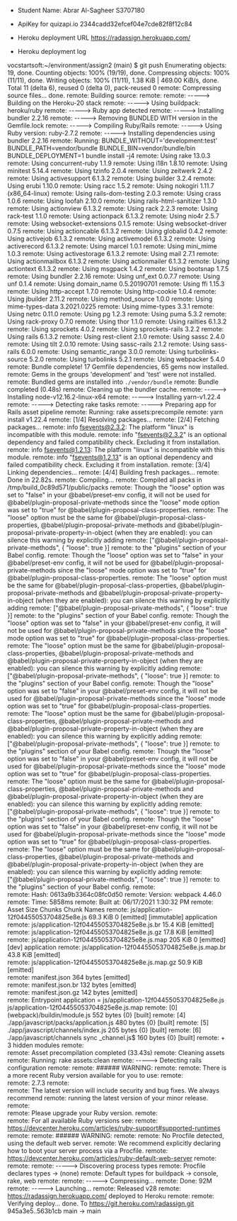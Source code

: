 * Student Name:
Abrar Al-Sagheer
S3707180

* ApiKey for quizapi.io
2344cadd32efcef04e7cde82f8f12c84

* Heroku deployment URL
https://radassign.herokuapp.com/

* Heroku deployment log

vocstartsoft:~/environment/assign2 (main) $ git push
Enumerating objects: 19, done.
Counting objects: 100% (19/19), done.
Compressing objects: 100% (11/11), done.
Writing objects: 100% (11/11), 1.38 KiB | 469.00 KiB/s, done.
Total 11 (delta 6), reused 0 (delta 0), pack-reused 0
remote: Compressing source files... done.
remote: Building source:
remote: 
remote: -----> Building on the Heroku-20 stack
remote: -----> Using buildpack: heroku/ruby
remote: -----> Ruby app detected
remote: -----> Installing bundler 2.2.16
remote: -----> Removing BUNDLED WITH version in the Gemfile.lock
remote: -----> Compiling Ruby/Rails
remote: -----> Using Ruby version: ruby-2.7.2
remote: -----> Installing dependencies using bundler 2.2.16
remote:        Running: BUNDLE_WITHOUT='development:test' BUNDLE_PATH=vendor/bundle BUNDLE_BIN=vendor/bundle/bin BUNDLE_DEPLOYMENT=1 bundle install -j4
remote:        Using rake 13.0.3
remote:        Using concurrent-ruby 1.1.9
remote:        Using i18n 1.8.10
remote:        Using minitest 5.14.4
remote:        Using tzinfo 2.0.4
remote:        Using zeitwerk 2.4.2
remote:        Using activesupport 6.1.3.2
remote:        Using builder 3.2.4
remote:        Using erubi 1.10.0
remote:        Using racc 1.5.2
remote:        Using nokogiri 1.11.7 (x86_64-linux)
remote:        Using rails-dom-testing 2.0.3
remote:        Using crass 1.0.6
remote:        Using loofah 2.10.0
remote:        Using rails-html-sanitizer 1.3.0
remote:        Using actionview 6.1.3.2
remote:        Using rack 2.2.3
remote:        Using rack-test 1.1.0
remote:        Using actionpack 6.1.3.2
remote:        Using nio4r 2.5.7
remote:        Using websocket-extensions 0.1.5
remote:        Using websocket-driver 0.7.5
remote:        Using actioncable 6.1.3.2
remote:        Using globalid 0.4.2
remote:        Using activejob 6.1.3.2
remote:        Using activemodel 6.1.3.2
remote:        Using activerecord 6.1.3.2
remote:        Using marcel 1.0.1
remote:        Using mini_mime 1.0.3
remote:        Using activestorage 6.1.3.2
remote:        Using mail 2.7.1
remote:        Using actionmailbox 6.1.3.2
remote:        Using actionmailer 6.1.3.2
remote:        Using actiontext 6.1.3.2
remote:        Using msgpack 1.4.2
remote:        Using bootsnap 1.7.5
remote:        Using bundler 2.2.16
remote:        Using unf_ext 0.0.7.7
remote:        Using unf 0.1.4
remote:        Using domain_name 0.5.20190701
remote:        Using ffi 1.15.3
remote:        Using http-accept 1.7.0
remote:        Using http-cookie 1.0.4
remote:        Using jbuilder 2.11.2
remote:        Using method_source 1.0.0
remote:        Using mime-types-data 3.2021.0225
remote:        Using mime-types 3.3.1
remote:        Using netrc 0.11.0
remote:        Using pg 1.2.3
remote:        Using puma 5.3.2
remote:        Using rack-proxy 0.7.0
remote:        Using thor 1.1.0
remote:        Using railties 6.1.3.2
remote:        Using sprockets 4.0.2
remote:        Using sprockets-rails 3.2.2
remote:        Using rails 6.1.3.2
remote:        Using rest-client 2.1.0
remote:        Using sassc 2.4.0
remote:        Using tilt 2.0.10
remote:        Using sassc-rails 2.1.2
remote:        Using sass-rails 6.0.0
remote:        Using semantic_range 3.0.0
remote:        Using turbolinks-source 5.2.0
remote:        Using turbolinks 5.2.1
remote:        Using webpacker 5.4.0
remote:        Bundle complete! 17 Gemfile dependencies, 65 gems now installed.
remote:        Gems in the groups 'development' and 'test' were not installed.
remote:        Bundled gems are installed into `./vendor/bundle`
remote:        Bundle completed (0.48s)
remote:        Cleaning up the bundler cache.
remote: -----> Installing node-v12.16.2-linux-x64
remote: -----> Installing yarn-v1.22.4
remote: -----> Detecting rake tasks
remote: -----> Preparing app for Rails asset pipeline
remote:        Running: rake assets:precompile
remote:        yarn install v1.22.4
remote:        [1/4] Resolving packages...
remote:        [2/4] Fetching packages...
remote:        info fsevents@2.3.2: The platform "linux" is incompatible with this module.
remote:        info "fsevents@2.3.2" is an optional dependency and failed compatibility check. Excluding it from installation.
remote:        info fsevents@1.2.13: The platform "linux" is incompatible with this module.
remote:        info "fsevents@1.2.13" is an optional dependency and failed compatibility check. Excluding it from installation.
remote:        [3/4] Linking dependencies...
remote:        [4/4] Building fresh packages...
remote:        Done in 22.82s.
remote:        Compiling...
remote:        Compiled all packs in /tmp/build_0c89d571/public/packs
remote:        Though the "loose" option was set to "false" in your @babel/preset-env config, it will not be used for @babel/plugin-proposal-private-methods since the "loose" mode option was set to "true" for @babel/plugin-proposal-class-properties.
remote:        The "loose" option must be the same for @babel/plugin-proposal-class-properties, @babel/plugin-proposal-private-methods and @babel/plugin-proposal-private-property-in-object (when they are enabled): you can silence this warning by explicitly adding
remote:         ["@babel/plugin-proposal-private-methods", { "loose": true }]
remote:        to the "plugins" section of your Babel config.
remote:        Though the "loose" option was set to "false" in your @babel/preset-env config, it will not be used for @babel/plugin-proposal-private-methods since the "loose" mode option was set to "true" for @babel/plugin-proposal-class-properties.
remote:        The "loose" option must be the same for @babel/plugin-proposal-class-properties, @babel/plugin-proposal-private-methods and @babel/plugin-proposal-private-property-in-object (when they are enabled): you can silence this warning by explicitly adding
remote:         ["@babel/plugin-proposal-private-methods", { "loose": true }]
remote:        to the "plugins" section of your Babel config.
remote:        Though the "loose" option was set to "false" in your @babel/preset-env config, it will not be used for @babel/plugin-proposal-private-methods since the "loose" mode option was set to "true" for @babel/plugin-proposal-class-properties.
remote:        The "loose" option must be the same for @babel/plugin-proposal-class-properties, @babel/plugin-proposal-private-methods and @babel/plugin-proposal-private-property-in-object (when they are enabled): you can silence this warning by explicitly adding
remote:         ["@babel/plugin-proposal-private-methods", { "loose": true }]
remote:        to the "plugins" section of your Babel config.
remote:        Though the "loose" option was set to "false" in your @babel/preset-env config, it will not be used for @babel/plugin-proposal-private-methods since the "loose" mode option was set to "true" for @babel/plugin-proposal-class-properties.
remote:        The "loose" option must be the same for @babel/plugin-proposal-class-properties, @babel/plugin-proposal-private-methods and @babel/plugin-proposal-private-property-in-object (when they are enabled): you can silence this warning by explicitly adding
remote:         ["@babel/plugin-proposal-private-methods", { "loose": true }]
remote:        to the "plugins" section of your Babel config.
remote:        Though the "loose" option was set to "false" in your @babel/preset-env config, it will not be used for @babel/plugin-proposal-private-methods since the "loose" mode option was set to "true" for @babel/plugin-proposal-class-properties.
remote:        The "loose" option must be the same for @babel/plugin-proposal-class-properties, @babel/plugin-proposal-private-methods and @babel/plugin-proposal-private-property-in-object (when they are enabled): you can silence this warning by explicitly adding
remote:         ["@babel/plugin-proposal-private-methods", { "loose": true }]
remote:        to the "plugins" section of your Babel config.
remote:        Though the "loose" option was set to "false" in your @babel/preset-env config, it will not be used for @babel/plugin-proposal-private-methods since the "loose" mode option was set to "true" for @babel/plugin-proposal-class-properties.
remote:        The "loose" option must be the same for @babel/plugin-proposal-class-properties, @babel/plugin-proposal-private-methods and @babel/plugin-proposal-private-property-in-object (when they are enabled): you can silence this warning by explicitly adding
remote:         ["@babel/plugin-proposal-private-methods", { "loose": true }]
remote:        to the "plugins" section of your Babel config.
remote:        
remote:        Hash: 0613a9b3364c08fc0d50
remote:        Version: webpack 4.46.0
remote:        Time: 5858ms
remote:        Built at: 06/17/2021 1:30:32 PM
remote:                                                Asset       Size  Chunks                         Chunk Names
remote:               js/application-12f04455053704825e8e.js   69.3 KiB       0  [emitted] [immutable]  application
remote:            js/application-12f04455053704825e8e.js.br   15.4 KiB          [emitted]              
remote:            js/application-12f04455053704825e8e.js.gz   17.8 KiB          [emitted]              
remote:           js/application-12f04455053704825e8e.js.map    205 KiB       0  [emitted] [dev]        application
remote:        js/application-12f04455053704825e8e.js.map.br   43.8 KiB          [emitted]              
remote:        js/application-12f04455053704825e8e.js.map.gz   50.9 KiB          [emitted]              
remote:                                        manifest.json  364 bytes          [emitted]              
remote:                                     manifest.json.br  132 bytes          [emitted]              
remote:                                     manifest.json.gz  142 bytes          [emitted]              
remote:        Entrypoint application = js/application-12f04455053704825e8e.js js/application-12f04455053704825e8e.js.map
remote:        [0] (webpack)/buildin/module.js 552 bytes {0} [built]
remote:        [4] ./app/javascript/packs/application.js 480 bytes {0} [built]
remote:        [5] ./app/javascript/channels/index.js 205 bytes {0} [built]
remote:        [6] ./app/javascript/channels sync _channel\.js$ 160 bytes {0} [built]
remote:            + 3 hidden modules
remote:        
remote:        Asset precompilation completed (33.43s)
remote:        Cleaning assets
remote:        Running: rake assets:clean
remote: -----> Detecting rails configuration
remote: 
remote: ###### WARNING:
remote: 
remote:        There is a more recent Ruby version available for you to use:
remote:        
remote:        2.7.3
remote:        
remote:        The latest version will include security and bug fixes. We always recommend
remote:        running the latest version of your minor release.
remote:        
remote:        Please upgrade your Ruby version.
remote:        
remote:        For all available Ruby versions see:
remote:          https://devcenter.heroku.com/articles/ruby-support#supported-runtimes
remote: 
remote: ###### WARNING:
remote: 
remote:        No Procfile detected, using the default web server.
remote:        We recommend explicitly declaring how to boot your server process via a Procfile.
remote:        https://devcenter.heroku.com/articles/ruby-default-web-server
remote: 
remote: 
remote: -----> Discovering process types
remote:        Procfile declares types     -> (none)
remote:        Default types for buildpack -> console, rake, web
remote: 
remote: -----> Compressing...
remote:        Done: 92M
remote: -----> Launching...
remote:        Released v28
remote:        https://radassign.herokuapp.com/ deployed to Heroku
remote: 
remote: Verifying deploy... done.
To https://git.heroku.com/radassign.git
   945a3e5..563b1cb  main -> main